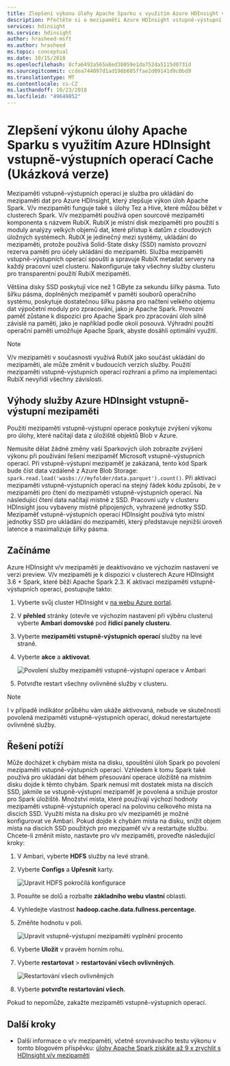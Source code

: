 ```yaml
---
title: Zlepšení výkonu úlohy Apache Sparku s využitím Azure HDInsight vstupně-výstupních operací Cache (Ukázková verze)
description: Přečtěte si o mezipaměti Azure HDInsight vstupně-výstupní operace a jak ho použít ke zlepšení výkonu Apache Spark.
services: hdinsight
ms.service: hdinsight
author: hrasheed-msft
ms.author: hrasheed
ms.topic: conceptual
ms.date: 10/15/2018
ms.openlocfilehash: 8cfa6493a565a8ed3b059e1da752da5115d0731d
ms.sourcegitcommit: ccdea744097d1ad196b605ffae2d09141d9c0bd9
ms.translationtype: MT
ms.contentlocale: cs-CZ
ms.lasthandoff: 10/23/2018
ms.locfileid: "49649852"
---
```

# <a name="improve-performance-of-apache-spark-workloads-using-azure-hdinsight-io-cache-preview"></a>Zlepšení výkonu úlohy Apache Sparku s využitím Azure HDInsight vstupně-výstupních operací Cache (Ukázková verze)

Mezipaměti vstupně-výstupních operací je služba pro ukládání do mezipaměti dat pro Azure HDInsight, který zlepšuje výkon úloh Apache Spark. V/v mezipaměti funguje také s úlohy Tez a Hive, které můžou běžet v clusterech Spark. V/v mezipaměti používá open sourcové mezipaměti komponenta s názvem RubiX. RubiX je místní disk mezipaměti pro použití s moduly analýzy velkých objemů dat, které přístup k datům z cloudových úložných systémech. RubiX je jedinečný mezi systémy, ukládání do mezipaměti, protože používá Solid-State disky (SSD) namísto provozní rezerva paměti pro účely ukládání do mezipaměti. Služba mezipaměti vstupně-výstupních operací spouští a spravuje RubiX metadat servery na každý pracovní uzel clusteru. Nakonfiguruje taky všechny služby clusteru pro transparentní použití RubiX mezipaměti.

Většina disky SSD poskytují více než 1 GByte za sekundu šířky pásma. Tuto šířku pásma, doplněných mezipaměť v paměti souborů operačního systému, poskytuje dostatečnou šířku pásma pro načtení velkého objemu dat výpočetní moduly pro zpracování, jako je Apache Spark. Provozní paměť zůstane k dispozici pro Apache Spark pro zpracování úloh silně závislé na paměti, jako je například podle okolí posouvá. Výhradní použití operační paměti umožňuje Apache Spark, abyste dosáhli optimální využití.  

>[!Note]
>V/v mezipaměti v současnosti využívá RubiX jako součást ukládání do mezipaměti, ale může změnit v budoucích verzích služby. Použití mezipaměti vstupně-výstupních operací rozhraní a přímo na implementaci RubiX nevyřídí všechny závislosti.

## <a name="benefits-of-azure-hdinsight-io-cache"></a>Výhody služby Azure HDInsight vstupně-výstupní mezipaměti

Použití mezipaměti vstupně-výstupní operace poskytuje zvýšení výkonu pro úlohy, které načítají data z úložiště objektů Blob v Azure.

Nemusíte dělat žádné změny vaší Sparkových úloh zobrazíte zvýšení výkonu při používání řešení mezipaměť Microsoft vstupně-výstupních operací. Při vstupně-výstupní mezipaměť je zakázaná, tento kód Spark bude číst data vzdáleně z Azure Blob Storage: `spark.read.load('wasbs:///myfolder/data.parquet').count()`. Při aktivaci mezipaměti vstupně-výstupních operací na stejný řádek kódu způsobí, že v mezipaměti pro čtení do mezipaměti vstupně-výstupních operací. Na následující čtení data načítají místně z SSD. Pracovní uzly v clusteru HDInsight jsou vybaveny místně připojených, vyhrazené jednotky SSD. Mezipaměť vstupně-výstupních operací HDInsight používá tyto místní jednotky SSD pro ukládání do mezipaměti, který představuje nejnižší úroveň latence a maximalizuje šířky pásma.

## <a name="getting-started"></a>Začínáme

Azure HDInsight v/v mezipaměti je deaktivováno ve výchozím nastavení ve verzi preview. V/v mezipaměti je k dispozici v clusterech Azure HDInsight 3.6 + Spark, které běží Apache Spark 2.3.  K aktivaci mezipaměti vstupně-výstupních operací, postupujte takto:

1. Vyberte svůj cluster HDInsight v [na webu Azure portal](https://portal.azure.com).

1. V **přehled** stránky (otevře ve výchozím nastavení při výběru clusteru) vyberte **Ambari domovské** pod **řídicí panely clusteru**.

1. Vyberte **mezipaměti vstupně-výstupních operací** služby na levé straně.

1. Vyberte **akce** a **aktivovat**.

    ![Povolení služby mezipaměti vstupně-výstupní operace v Ambari](./media/apache-spark-improve-performance-iocache/ambariui-enable-iocache.png "povolení služby mezipaměti vstupně-výstupní operace v Ambari")

1. Potvrďte restart všechny ovlivněné služby v clusteru.

>[!NOTE] 
> I v případě indikátor průběhu vám ukáže aktivovaná, nebude ve skutečnosti povolená mezipaměti vstupně-výstupních operací, dokud nerestartujete ovlivněné služby.

## <a name="troubleshooting"></a>Řešení potíží
  
Může docházet k chybám místa na disku, spouštění úloh Spark po povolení mezipaměti vstupně-výstupních operací. Vzhledem k tomu Spark také používá pro ukládání dat během přesouvání operace úložiště na místním disku dojde k těmto chybám. Spark nemusí mít dostatek místa na discích SSD, jakmile se vstupně-výstupní mezipaměť je povolená a snižuje prostor pro Spark úložiště. Množství místa, které používají výchozí hodnoty mezipaměti vstupně-výstupních operací na polovinu celkového místa na discích SSD. Využití místa na disku pro v/v mezipaměti je možné konfigurovat ve Ambari. Pokud dojde k chybám místa na disku, snížit objem místa na discích SSD použitých pro mezipaměť v/v a restartujte službu. Chcete-li změnit místo, nastavte pro v/v mezipaměti, proveďte následující kroky:

1. V Ambari, vyberte **HDFS** služby na levé straně.

1. Vyberte **Configs** a **Upřesnit** karty.

    ![Upravit HDFS pokročilá konfigurace](./media/apache-spark-improve-performance-iocache/ambariui-hdfs-service-configs-advanced.png "upravit HDFS pokročilá konfigurace")

1. Posuňte se dolů a rozbalte **základního webu vlastní** oblasti.

1. Vyhledejte vlastnost **hadoop.cache.data.fullness.percentage**.

1. Změňte hodnotu v poli.

    ![Upravit vstupně-výstupní mezipaměti vyplnění procento](./media/apache-spark-improve-performance-iocache/ambariui-cache-data-fullness-percentage-property.png "upravit procento vyplnění v/v mezipaměti")

1. Vyberte **Uložit** v pravém horním rohu.

1. Vyberte **restartovat** > **restartování všech ovlivněných**.

    ![Restartování všech ovlivněných](./media/apache-spark-improve-performance-iocache/ambariui-restart-all-affected.png "restartování všech ovlivněných")

1. Vyberte **potvrďte restartování všech**.

Pokud to nepomůže, zakažte mezipaměti vstupně-výstupních operací.

## <a name="next-steps"></a>Další kroky

- Další informace o v/v mezipaměti, včetně srovnávacího testu výkonu v tomto blogovém příspěvku: [úlohy Apache Spark získáte až 9 x zrychlit s HDInsight v/v mezipaměti](https://azure.microsoft.com/en-us/blog/apache-spark-speedup-with-hdinsight-io-cache/)
